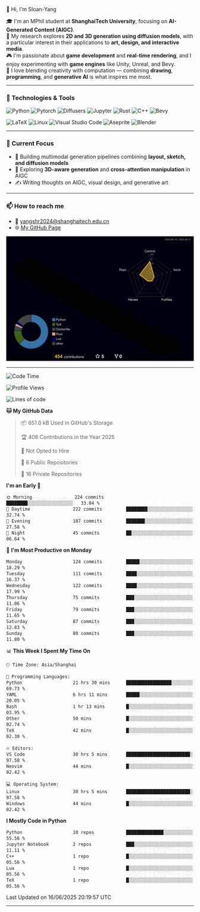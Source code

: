 👋 Hi, I'm Sloan-Yang

🎓 I'm an MPhil student at **ShanghaiTech University**, focusing on **AI-Generated Content (AIGC)**.  
🧠 My research explores **2D and 3D generation using diffusion models**, with a particular interest in their applications to **art, design, and interactive media**.  
🎮 I'm passionate about **game development** and **real-time rendering**, and I enjoy experimenting with **game engines** like Unity, Unreal, and Bevy.  
🎨 I love blending creativity with computation — combining **drawing**, **programming**, and **generative AI** is what inspires me most.

---

### 🧰 Technologies & Tools

![Python](https://img.shields.io/badge/python-%233776AB.svg?style=for-the-badge&logo=python&logoColor=white)
![Pytorch](https://img.shields.io/badge/pytorch-%23EE4C2C.svg?style=for-the-badge&logo=pytorch&logoColor=white)
![Diffusers](https://img.shields.io/badge/diffusers-HuggingFace-yellow?style=for-the-badge&logo=huggingface&logoColor=black)
![Jupyter](https://img.shields.io/badge/Jupyter-%23F37626.svg?style=for-the-badge&logo=Jupyter&logoColor=white)
![Rust](https://img.shields.io/badge/Rust-%23000000.svg?style=for-the-badge&logo=rust&logoColor=white)
![C++](https://img.shields.io/badge/C++-%2300599C.svg?style=for-the-badge&logo=c%2B%2B&logoColor=white)
![Bevy](https://img.shields.io/badge/Bevy-000000.svg?style=for-the-badge&logo=bevy&logoColor=white)

![LaTeX](https://img.shields.io/badge/LaTeX-47A141?style=for-the-badge&logo=latex&logoColor=white)
![Linux](https://img.shields.io/badge/Linux-FCC624?style=for-the-badge&logo=linux&logoColor=black)
![Visual Studio Code](https://img.shields.io/badge/VSCode-0078d7.svg?style=for-the-badge&logo=visual-studio-code&logoColor=white)
![Aseprite](https://img.shields.io/badge/Aseprite-FFFFFF?style=for-the-badge&logo=Aseprite&logoColor=%237D929E)
![Blender](https://img.shields.io/badge/Blender-F5792A?style=for-the-badge&logo=blender&logoColor=white)

---

### 🔭 Current Focus

- 🎨 Building multimodal generation pipelines combining **layout, sketch, and diffusion models**
- 🧪 Exploring **3D-aware generation** and **cross-attention manipulation** in AIGC
- ✍️ Writing thoughts on AIGC, visual design, and generative art

---

### 📫 How to reach me

- 📧 <a href="mailto:yangshr2024@shanghaitech.edu.cn">yangshr2024@shanghaitech.edu.cn</a>
- 🌐 [My GitHub Page](https://sloan-yang.github.io)  



![3D Profile](https://raw.githubusercontent.com/Sloan-Yang/Sloan-Yang/main/profile-3d-contrib/profile-night-rainbow.svg)

---


<!--START_SECTION:waka-->
![Code Time](http://img.shields.io/badge/Code%20Time-227%20hrs-blue)

![Profile Views](http://img.shields.io/badge/Profile%20Views-20-blue)

![Lines of code](https://img.shields.io/badge/From%20Hello%20World%20I%27ve%20Written-2.0%20million%20lines%20of%20code-blue)

**🐱 My GitHub Data** 

> 📦 651.0 kB Used in GitHub's Storage 
 > 
> 🏆 408 Contributions in the Year 2025
 > 
> 🚫 Not Opted to Hire
 > 
> 📜 6 Public Repositories 
 > 
> 🔑 16 Private Repositories 
 > 
**I'm an Early 🐤** 

```text
🌞 Morning                224 commits         ████████░░░░░░░░░░░░░░░░░   33.04 % 
🌆 Daytime                222 commits         ████████░░░░░░░░░░░░░░░░░   32.74 % 
🌃 Evening                187 commits         ███████░░░░░░░░░░░░░░░░░░   27.58 % 
🌙 Night                  45 commits          ██░░░░░░░░░░░░░░░░░░░░░░░   06.64 % 
```
📅 **I'm Most Productive on Monday** 

```text
Monday                   124 commits         █████░░░░░░░░░░░░░░░░░░░░   18.29 % 
Tuesday                  111 commits         ████░░░░░░░░░░░░░░░░░░░░░   16.37 % 
Wednesday                122 commits         ████░░░░░░░░░░░░░░░░░░░░░   17.99 % 
Thursday                 75 commits          ███░░░░░░░░░░░░░░░░░░░░░░   11.06 % 
Friday                   79 commits          ███░░░░░░░░░░░░░░░░░░░░░░   11.65 % 
Saturday                 87 commits          ███░░░░░░░░░░░░░░░░░░░░░░   12.83 % 
Sunday                   80 commits          ███░░░░░░░░░░░░░░░░░░░░░░   11.80 % 
```


📊 **This Week I Spent My Time On** 

```text
🕑︎ Time Zone: Asia/Shanghai

💬 Programming Languages: 
Python                   21 hrs 30 mins      █████████████████░░░░░░░░   69.73 % 
YAML                     6 hrs 11 mins       █████░░░░░░░░░░░░░░░░░░░░   20.05 % 
Bash                     1 hr 13 mins        █░░░░░░░░░░░░░░░░░░░░░░░░   03.95 % 
Other                    50 mins             █░░░░░░░░░░░░░░░░░░░░░░░░   02.74 % 
TeX                      42 mins             █░░░░░░░░░░░░░░░░░░░░░░░░   02.30 % 

🔥 Editors: 
VS Code                  30 hrs 5 mins       ████████████████████████░   97.58 % 
Neovim                   44 mins             █░░░░░░░░░░░░░░░░░░░░░░░░   02.42 % 

💻 Operating System: 
Linux                    30 hrs 5 mins       ████████████████████████░   97.58 % 
Windows                  44 mins             █░░░░░░░░░░░░░░░░░░░░░░░░   02.42 % 
```

**I Mostly Code in Python** 

```text
Python                   10 repos            ██████████████░░░░░░░░░░░   55.56 % 
Jupyter Notebook         2 repos             ███░░░░░░░░░░░░░░░░░░░░░░   11.11 % 
C++                      1 repo              █░░░░░░░░░░░░░░░░░░░░░░░░   05.56 % 
Lua                      1 repo              █░░░░░░░░░░░░░░░░░░░░░░░░   05.56 % 
TeX                      1 repo              █░░░░░░░░░░░░░░░░░░░░░░░░   05.56 % 
```




 Last Updated on 16/06/2025 20:19:57 UTC
<!--END_SECTION:waka-->

---





